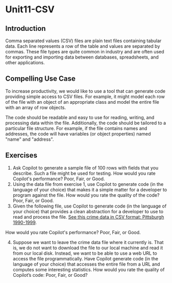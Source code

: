 #  Unit11-CSV

## Introduction

Comma separated values (CSV) files are plain text files containing tabular data.
Each line represents a row of the table and values are separated by commas.
These file types are quite common in industry and are often used for exporting and importing data between databases, spreadsheets, and other applications.

## Compelling Use Case
To increase productivity, we would like to use a tool that can generate code providing simple access to CSV files. For example, it might model each row of the file with an object of an appropriate class and model the entire file with an array of row objects.

The code should be readable and easy to use for reading, writing, and processing data within the file. Additionally, the code should be tailored to a particular file structure. For example, if the file contains names and addresses, the code will have variables (or object properties) named "name" and "address".

## Exercises
1. Ask Copilot to generate a sample file of 100 rows with fields that you describe. Such a file might be used for testing. How would you rate Copilot's performance? Poor, Fair, or Good.
2. Using the data file from exercise 1, use Copilot to generate code (in the language of your choice) that makes it a simple matter for a developer to program against the file. How would you rate the quality of the code? Poor, Fair, or Good.  
3. Given the following file, use Copilot to generate code (in the language of your choice) that provides a clean abstraction for a developer to use to read and process the file. [See this crime data in CSV format: Pittsburgh 1990-1999](https://www.andrew.cmu.edu/user/mm6/95-771/CrimeData/CrimeLatLonXY1990.csv).

How would you rate Copilot's performance? Poor, Fair, or Good.    

4. Suppose we want to leave the crime data file where it currently is. That is, we do not want to download the file to our local machine and read it from our local disk. Instead, we want to be able to use a web URL to access the file programmatically. Have Copilot generate code (in the language of your choice) that accesses the entire file from a URL and computes some interesting statistics. How would you rate the quality of Copilot’s code: Poor, Fair, or Good?
